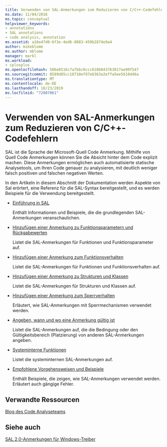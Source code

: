 ```yaml
---
title: Verwenden von SAL-Anmerkungen zum Reduzieren von C/C++-Codefehlern
ms.date: 11/04/2016
ms.topic: conceptual
helpviewer_keywords:
- annotations
- SAL annotations
- code analysis, annotation
ms.assetid: a16e47d0-6f3e-4ed6-8883-459b2874e9a4
author: mikeblome
ms.author: mblome
manager: markl
ms.workload:
- cplusplus
ms.openlocfilehash: 506e8516c7a7bbc0ccc610b843763017ae90f547
ms.sourcegitcommit: 8589d85cc10710ef87e6363a2effa5ee5610d46a
ms.translationtype: MT
ms.contentlocale: de-DE
ms.lasthandoff: 10/23/2019
ms.locfileid: "72807061"
---
```

# <a name="using-sal-annotations-to-reduce-cc-code-defects"></a>Verwenden von SAL-Anmerkungen zum Reduzieren von C/C++-Codefehlern
SAL ist die Sprache der Microsoft-Quell Code Anmerkung. Mithilfe von Quell Code Anmerkungen können Sie die Absicht hinter dem Code explizit machen. Diese Anmerkungen ermöglichen auch automatisierte statische Analysetools, um Ihren Code genauer zu analysieren, mit deutlich weniger falsch positiven und falschen negativen Werten.

In den Artikeln in diesem Abschnitt der Dokumentation werden Aspekte von Sal erörtert, eine Referenz für die SAL-Syntax bereitgestellt, und es werden Beispiele für die Verwendung bereitgestellt.

- [Einführung in SAL](../code-quality/understanding-sal.md)

     Enthält Informationen und Beispiele, die die grundlegenden SAL-Anmerkungen veranschaulichen.

- [Hinzufügen einer Anmerkung zu Funktionsparametern und Rückgabewerten](../code-quality/annotating-function-parameters-and-return-values.md)

     Listet die SAL-Anmerkungen für Funktionen und Funktionsparameter auf.

- [Hinzufügen einer Anmerkung zum Funktionsverhalten](../code-quality/annotating-function-behavior.md)

     Listet die SAL-Anmerkungen für Funktionen und Funktionsverhalten auf.

- [Hinzufügen einer Anmerkung zu Strukturen und Klassen](../code-quality/annotating-structs-and-classes.md)

     Listet die SAL-Anmerkungen für Strukturen und Klassen auf.

- [Hinzufügen einer Anmerkung zum Sperrverhalten](../code-quality/annotating-locking-behavior.md)

     Erläutert, wie SAL-Anmerkungen mit Sperrmechanismen verwendet werden.

- [Angeben, wann und wo eine Anmerkung gültig ist](../code-quality/specifying-when-and-where-an-annotation-applies.md)

     Listet die SAL-Anmerkungen auf, die die Bedingung oder den Gültigkeitsbereich (Platzierung) von anderen SAL-Anmerkungen angeben.

- [Systeminterne Funktionen](../code-quality/intrinsic-functions.md)

     Listet die systeminternen SAL-Anmerkungen auf.

- [Empfohlene Vorgehensweisen und Beispiele](../code-quality/best-practices-and-examples-sal.md)

     Enthält Beispiele, die zeigen, wie SAL-Anmerkungen verwendet werden. Erläutert auch gängige Fehler.

## <a name="related-resources"></a>Verwandte Ressourcen
[Blog des Code Analyseteams](https://blogs.msdn.microsoft.com/codeanalysis/)

## <a name="see-also"></a>Siehe auch
[SAL 2,0-Anmerkungen für Windows-Treiber](/windows-hardware/drivers/devtest/sal-2-annotations-for-windows-drivers)
